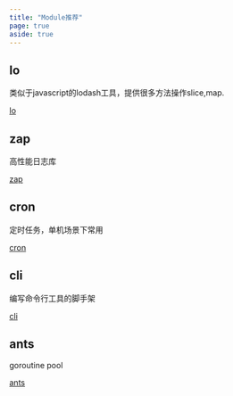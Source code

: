 ```yaml
---
title: "Module推荐"
page: true
aside: true
---
```


## lo
类似于javascript的lodash工具，提供很多方法操作slice,map.

[lo](https://github.com/samber/lo)

## zap
高性能日志库

[zap](https://github.com/uber-go/zap)

## cron
定时任务，单机场景下常用

[cron](https://github.com/robfig/cron)

## cli 
编写命令行工具的脚手架

[cli](https://cli.urfave.org/v2/examples/flags/)

## ants 
goroutine pool 

[ants](https://pkg.go.dev/github.com/panjf2000/ants/v2#example-MultiPool)